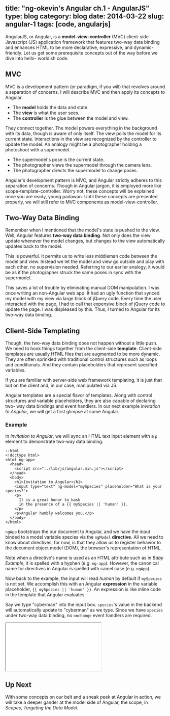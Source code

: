 title: "ng-okevin's Angular ch.1 - AngularJS"
type: blog
category: blog
date: 2014-03-22
slug: angular-1
tags: [code, angularjs]
---

AngularJS, or Angular, is a **model-view-controller** (MVC) client-side
Javascript (JS) application framework that features two-way data binding and
enhances HTML to be more declarative, expressive, and dynamic-friendly. Let us
get some prerequisite concepts out of the way before we dive into hello-
worldish code.

## MVC

MVC is a development pattern (or paradigm, if you will) that revolves around a
separation of concerns. I will describe MVC and then apply its concepts to
Angular.

- The **model** holds the data and state.
- The **view** is what the user sees.
- The **controller** is the glue between the model and view.

They connect together. The model powers everything in the background with its
data, though is aware of only itself. The view polls the model for its current
state. Interactions in the view are recognized by the controller to update the
model. An analogy might be a photographer holding a photoshoot with a
supermodel.

- The supermodel's pose is the current state.
- The photographer views the supermodel through the camera lens.
- The photographer directs the supermodel to change poses.

Angular's development pattern is MVC, and Angular strictly adheres to this
separation of concerns. Though in Angular jargon, it is employed more like
scope-template-controller. Worry not, these concepts will be explained once you
are ready, young padawan. Until these concepts are presented properly, we will
still refer to MVC components as model-view-controller.

## Two-Way Data Binding

Remember when I mentioned that the model's state is pushed to the view. Well,
Angular features **two-way data binding**. Not only does the view update
whenever the model changes, but changes to the view automatically updates
back to the model.

This is powerful. It permits us to write less middleman code between the model
and view. Instead we let the model and view go outside and play with each
other, no supervision needed. Referring to our earlier analogy, it would be as
if the photographer struck the same poses in sync with the supermodel.

This saves a lot of trouble by eliminating manual DOM manipulation. I was once
writing an non-Angular web app. It had an ugly function that synced my model
with my view via large block of jQuery code. Every time the user interacted
with the page, I had to call that expensive block of jQuery code to update the
page. I was displeased by this. Thus, I turned to Angular for its two-way
data binding.

## Client-Side Templating

Though, the two-way data binding does not happen without a little push. We need
to hook things together from the client-side **template**. Client-side
templates are usually HTML files that are augmented to be more dynamic. They
are often sprinkled with traditional control structures such as loops and
conditionals. And they contain placeholders that represent specified variables.

If you are familiar with server-side web framework templating, it is just that
but on the client and, in our case, manipulated via JS.

Angular templates are a special flavor of templates. Along with control
structures and variable placeholders, they are also capable of declaring two-
way data bindings and event handlers. In our next example
*Invitation to Angular*, we will get a first glimpse at some Angular.

### Example

In *Invitation to Angular*, we will sync an HTML text input element with a
```p``` element to demonstrate two-way data binding.

    ::html
    <!doctype html>
    <html ng-app>
      <head>
        <script src="../lib/js/angular.min.js"></script>
      </head>
      <body>
        <h1>Invitation to Angular</h1>
        <input type="text" ng-model="mySpecies" placeholder="What is your species?">
        <p>
          It is a great honor to bask
          in the presence of a {{ mySpecies || 'human' }}.
        </p>
        <p>Angular humbly welcomes you.</p>
      </body>
    </html>

```ngApp``` bootstraps the our document to Angular, and we have the input
binded to a model variable species via the ```ngModel``` **directive**.
All we need to know about directives, for now, is that they allow us to
register behavior to the document object model (DOM), the browser's
representation of HTML.

Note when a directive's name is used as an HTML attribute such as in *Baby
Example*, it is spelled with a hyphen (e.g. ```ng-app```). However, the
canonical name for directives in Angular is spelled with camel case (e.g.
```ngApp```).

Now back to the example, the input will read *human* by default if
```mySpecies``` is not set. We accomplish this with an Angular **expression**
in the variable placeholder, ```{{ mySpecies || 'human' }}```. An expression is
like inline code in the template that Angular evaluates.

Say we type "cyberman" into the input box. ```species```'s value in the
backend will automatically update to "cyberman" as we type. Since we have
```species``` under two-way data binding, no ```onchange``` event handlers are
required.

<iframe src="/files/ng-book/examples/invitationtoangular/index.html"></iframe>

## Up Next

With some concepts on our belt and a sneak peek at Angular in action, we will
take a deeper gander at the model side of Angular, the scope, in
*Scopes, Targeting the Data Model*.
